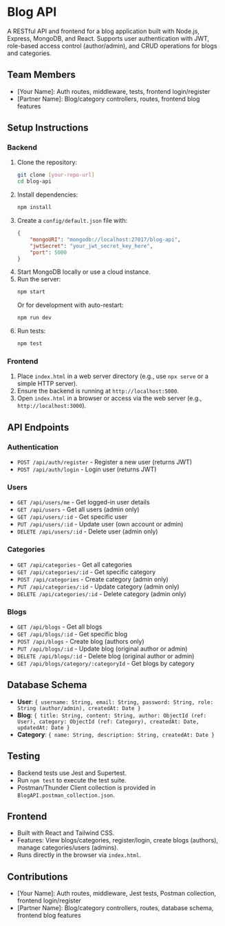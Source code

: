# Blog API

A RESTful API and frontend for a blog application built with Node.js, Express, MongoDB, and React. Supports user authentication with JWT, role-based access control (author/admin), and CRUD operations for blogs and categories.

## Team Members
- [Your Name]: Auth routes, middleware, tests, frontend login/register
- [Partner Name]: Blog/category controllers, routes, frontend blog features

## Setup Instructions

### Backend
1. Clone the repository:
   ```bash
   git clone [your-repo-url]
   cd blog-api
   ```
2. Install dependencies:
   ```bash
   npm install
   ```
3. Create a `config/default.json` file with:
   ```json
   {
       "mongoURI": "mongodb://localhost:27017/blog-api",
       "jwtSecret": "your_jwt_secret_key_here",
       "port": 5000
   }
   ```
4. Start MongoDB locally or use a cloud instance.
5. Run the server:
   ```bash
   npm start
   ```
   Or for development with auto-restart:
   ```bash
   npm run dev
   ```
6. Run tests:
   ```bash
   npm test
   ```

### Frontend
1. Place `index.html` in a web server directory (e.g., use `npx serve` or a simple HTTP server).
2. Ensure the backend is running at `http://localhost:5000`.
3. Open `index.html` in a browser or access via the web server (e.g., `http://localhost:3000`).

## API Endpoints
### Authentication
- `POST /api/auth/register` - Register a new user (returns JWT)
- `POST /api/auth/login` - Login user (returns JWT)

### Users
- `GET /api/users/me` - Get logged-in user details
- `GET /api/users` - Get all users (admin only)
- `GET /api/users/:id` - Get specific user
- `PUT /api/users/:id` - Update user (own account or admin)
- `DELETE /api/users/:id` - Delete user (admin only)

### Categories
- `GET /api/categories` - Get all categories
- `GET /api/categories/:id` - Get specific category
- `POST /api/categories` - Create category (admin only)
- `PUT /api/categories/:id` - Update category (admin only)
- `DELETE /api/categories/:id` - Delete category (admin only)

### Blogs
- `GET /api/blogs` - Get all blogs
- `GET /api/blogs/:id` - Get specific blog
- `POST /api/blogs` - Create blog (authors only)
- `PUT /api/blogs/:id` - Update blog (original author or admin)
- `DELETE /api/blogs/:id` - Delete blog (original author or admin)
- `GET /api/blogs/category/:categoryId` - Get blogs by category

## Database Schema
- **User**: `{ username: String, email: String, password: String, role: String (author/admin), createdAt: Date }`
- **Blog**: `{ title: String, content: String, author: ObjectId (ref: User), category: ObjectId (ref: Category), createdAt: Date, updatedAt: Date }`
- **Category**: `{ name: String, description: String, createdAt: Date }`

## Testing
- Backend tests use Jest and Supertest.
- Run `npm test` to execute the test suite.
- Postman/Thunder Client collection is provided in `BlogAPI.postman_collection.json`.

## Frontend
- Built with React and Tailwind CSS.
- Features: View blogs/categories, register/login, create blogs (authors), manage categories/users (admins).
- Runs directly in the browser via `index.html`.

## Contributions
- [Your Name]: Auth routes, middleware, Jest tests, Postman collection, frontend login/register
- [Partner Name]: Blog/category controllers, routes, database schema, frontend blog features
